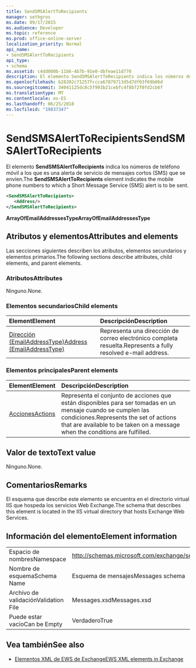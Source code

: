 ```yaml
---
title: SendSMSAlertToRecipients
manager: sethgros
ms.date: 09/17/2015
ms.audience: Developer
ms.topic: reference
ms.prod: office-online-server
localization_priority: Normal
api_name:
- SendSMSAlertToRecipients
api_type:
- schema
ms.assetid: c4dd000b-11b6-4b7b-91e0-dbfeae11d770
description: El elemento SendSMSAlertToRecipients indica los números de teléfono móvil a los que es una alerta de servicio de mensajes cortos (SMS) que se envíen.
ms.openlocfilehash: b28202c71257fccca67879713d5d7df03f69b06d
ms.sourcegitcommit: 34041125dc8c5f993b21cebfc4f8b72f0fd2cb6f
ms.translationtype: MT
ms.contentlocale: es-ES
ms.lasthandoff: 06/25/2018
ms.locfileid: "19837347"
---
```

# <a name="sendsmsalerttorecipients"></a><span data-ttu-id="c77e8-103">SendSMSAlertToRecipients</span><span class="sxs-lookup"><span data-stu-id="c77e8-103">SendSMSAlertToRecipients</span></span>

<span data-ttu-id="c77e8-104">El elemento **SendSMSAlertToRecipients** indica los números de teléfono móvil a los que es una alerta de servicio de mensajes cortos (SMS) que se envíen.</span><span class="sxs-lookup"><span data-stu-id="c77e8-104">The **SendSMSAlertToRecipients** element indicates the mobile phone numbers to which a Short Message Service (SMS) alert is to be sent.</span></span> 
  
```XML
<SendSMSAlertToRecipients>
   <Address/>
</SendSMSAlertToRecipients>
```

 <span data-ttu-id="c77e8-105">**ArrayOfEmailAddressesType**</span><span class="sxs-lookup"><span data-stu-id="c77e8-105">**ArrayOfEmailAddressesType**</span></span>
## <a name="attributes-and-elements"></a><span data-ttu-id="c77e8-106">Atributos y elementos</span><span class="sxs-lookup"><span data-stu-id="c77e8-106">Attributes and elements</span></span>

<span data-ttu-id="c77e8-107">Las secciones siguientes describen los atributos, elementos secundarios y elementos primarios.</span><span class="sxs-lookup"><span data-stu-id="c77e8-107">The following sections describe attributes, child elements, and parent elements.</span></span>
  
### <a name="attributes"></a><span data-ttu-id="c77e8-108">Atributos</span><span class="sxs-lookup"><span data-stu-id="c77e8-108">Attributes</span></span>

<span data-ttu-id="c77e8-109">Ninguno.</span><span class="sxs-lookup"><span data-stu-id="c77e8-109">None.</span></span>
  
### <a name="child-elements"></a><span data-ttu-id="c77e8-110">Elementos secundarios</span><span class="sxs-lookup"><span data-stu-id="c77e8-110">Child elements</span></span>

|<span data-ttu-id="c77e8-111">**Element**</span><span class="sxs-lookup"><span data-stu-id="c77e8-111">**Element**</span></span>|<span data-ttu-id="c77e8-112">**Descripción**</span><span class="sxs-lookup"><span data-stu-id="c77e8-112">**Description**</span></span>|
|:-----|:-----|
|[<span data-ttu-id="c77e8-113">Dirección (EmailAddressType)</span><span class="sxs-lookup"><span data-stu-id="c77e8-113">Address (EmailAddressType)</span></span>](address-emailaddresstype.md) <br/> |<span data-ttu-id="c77e8-114">Representa una dirección de correo electrónico completa resuelta.</span><span class="sxs-lookup"><span data-stu-id="c77e8-114">Represents a fully resolved e-mail address.</span></span>  <br/> |
   
### <a name="parent-elements"></a><span data-ttu-id="c77e8-115">Elementos principales</span><span class="sxs-lookup"><span data-stu-id="c77e8-115">Parent elements</span></span>

|<span data-ttu-id="c77e8-116">**Element**</span><span class="sxs-lookup"><span data-stu-id="c77e8-116">**Element**</span></span>|<span data-ttu-id="c77e8-117">**Descripción**</span><span class="sxs-lookup"><span data-stu-id="c77e8-117">**Description**</span></span>|
|:-----|:-----|
|[<span data-ttu-id="c77e8-118">Acciones</span><span class="sxs-lookup"><span data-stu-id="c77e8-118">Actions</span></span>](actions.md) <br/> |<span data-ttu-id="c77e8-119">Representa el conjunto de acciones que están disponibles para ser tomadas en un mensaje cuando se cumplen las condiciones.</span><span class="sxs-lookup"><span data-stu-id="c77e8-119">Represents the set of actions that are available to be taken on a message when the conditions are fulfilled.</span></span>  <br/> |
   
## <a name="text-value"></a><span data-ttu-id="c77e8-120">Valor de texto</span><span class="sxs-lookup"><span data-stu-id="c77e8-120">Text value</span></span>

<span data-ttu-id="c77e8-121">Ninguno.</span><span class="sxs-lookup"><span data-stu-id="c77e8-121">None.</span></span>
  
## <a name="remarks"></a><span data-ttu-id="c77e8-122">Comentarios</span><span class="sxs-lookup"><span data-stu-id="c77e8-122">Remarks</span></span>

<span data-ttu-id="c77e8-123">El esquema que describe este elemento se encuentra en el directorio virtual IIS que hospeda los servicios Web Exchange.</span><span class="sxs-lookup"><span data-stu-id="c77e8-123">The schema that describes this element is located in the IIS virtual directory that hosts Exchange Web Services.</span></span>
  
## <a name="element-information"></a><span data-ttu-id="c77e8-124">Información del elemento</span><span class="sxs-lookup"><span data-stu-id="c77e8-124">Element information</span></span>

|||
|:-----|:-----|
|<span data-ttu-id="c77e8-125">Espacio de nombres</span><span class="sxs-lookup"><span data-stu-id="c77e8-125">Namespace</span></span>  <br/> |http://schemas.microsoft.com/exchange/services/2006/messages  <br/> |
|<span data-ttu-id="c77e8-126">Nombre de esquema</span><span class="sxs-lookup"><span data-stu-id="c77e8-126">Schema Name</span></span>  <br/> |<span data-ttu-id="c77e8-127">Esquema de mensajes</span><span class="sxs-lookup"><span data-stu-id="c77e8-127">Messages schema</span></span>  <br/> |
|<span data-ttu-id="c77e8-128">Archivo de validación</span><span class="sxs-lookup"><span data-stu-id="c77e8-128">Validation File</span></span>  <br/> |<span data-ttu-id="c77e8-129">Messages.xsd</span><span class="sxs-lookup"><span data-stu-id="c77e8-129">Messages.xsd</span></span>  <br/> |
|<span data-ttu-id="c77e8-130">Puede estar vacío</span><span class="sxs-lookup"><span data-stu-id="c77e8-130">Can be Empty</span></span>  <br/> |<span data-ttu-id="c77e8-131">Verdadero</span><span class="sxs-lookup"><span data-stu-id="c77e8-131">True</span></span>  <br/> |
   
## <a name="see-also"></a><span data-ttu-id="c77e8-132">Vea también</span><span class="sxs-lookup"><span data-stu-id="c77e8-132">See also</span></span>



- [<span data-ttu-id="c77e8-133">Elementos XML de EWS de Exchange</span><span class="sxs-lookup"><span data-stu-id="c77e8-133">EWS XML elements in Exchange</span></span>](ews-xml-elements-in-exchange.md)

